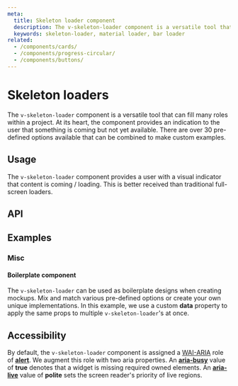 ```yaml
---
meta:
  title: Skeleton loader component
  description: The v-skeleton-loader component is a versatile tool that can fill many roles within a project. At its heart, the component provides an indication to the user that something is coming but not yet available.
  keywords: skeleton-loader, material loader, bar loader
related:
  - /components/cards/
  - /components/progress-circular/
  - /components/buttons/
---
```


# Skeleton loaders

The `v-skeleton-loader` component is a versatile tool that can fill many roles within a project.  At its heart, the component provides an indication to the user that something is coming but not yet available. There are over 30 pre-defined options available that can be combined to make custom examples.

<entry-ad />

## Usage

The `v-skeleton-loader` component provides a user with a visual indicator that content is coming / loading. This is better received than traditional full-screen loaders.

<example file="v-skeleton-loader/usage" />

## API

<api-inline />

## Examples

### Misc

#### Boilerplate component

The `v-skeleton-loader` can be used as boilerplate designs when creating mockups. Mix and match various pre-defined options or create your own unique implementations. In this example, we use a custom **data** property to apply the same props to multiple `v-skeleton-loader`'s at once.

<example file="v-skeleton-loader/misc-boilerplate" />

<!-- #### Implementation methods

There are 2 ways that you can utilize the `v-skeleton-component`. The **default slot** or a **v-if** conditional. The built in slot is the most convenient and easiest to use, but generates an extra div once rendered. If the extra div is an issue in your setup, you can utilize a **v-if** conditional with a Vuetify [transition component](/styles/transitions) or a custom one.

<example file="v-skeleton-loader/misc-implementation" /> -->

## Accessibility

By default, the `v-skeleton-loader` component is assigned a [WAI-ARIA](https://www.w3.org/WAI/standards-guidelines/aria/) role of [**alert**](https://www.w3.org/TR/wai-aria/#alert). We augment this role with two aria properties. An [**aria-busy**](https://www.w3.org/TR/wai-aria-1.0/states_and_properties#aria-busy) value of **true** denotes that a widget is missing required owned elements. An [**aria-live**](https://www.w3.org/TR/wai-aria-1.1/#aria-live) value of **polite** sets the screen reader's priority of live regions.

<backmatter />
